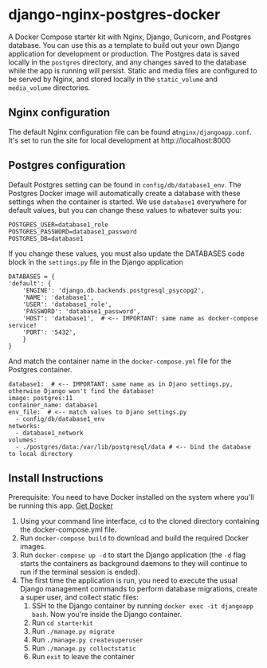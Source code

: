 # django-nginx-postgres-docker
A Docker Compose starter kit with Nginx, Django, Gunicorn, and Postgres database. You can use this as a template to build out your own Django application for development or production. The Postgres data is saved locally in the `postgres` directory, and any changes saved to the database while the app is running will persist.  Static and media files are configured to be served by Nginx, and stored locally in the `static_volume` and `media_volume` directories.

## Nginx configuration
The default Nginx configuration file can be found at`nginx/djangoapp.conf`.  It's set to run the site for local development at http://localhost:8000

## Postgres configuration
Default Postgres setting can be found in `config/db/database1_env`. The Postgres Docker image will automatically create a database with these settings when the container is started. We use `database1` everywhere for default values, but you can change these values to whatever suits you:

    POSTGRES_USER=database1_role  
    POSTGRES_PASSWORD=database1_password  
    POSTGRES_DB=database1

If you change these values, you must also update the DATABASES code block in the `settings.py` file in the Django application

    DATABASES = {
    'default': {
        'ENGINE': 'django.db.backends.postgresql_psycopg2',
        'NAME': 'database1',
        'USER': 'database1_role',
        'PASSWORD': 'database1_password',
        'HOST': 'database1',  # <-- IMPORTANT: same name as docker-compose service!
        'PORT': '5432',
        }
    }

And match the container name in the `docker-compose.yml` file for the Postgres container.

    database1:  # <-- IMPORTANT: same name as in Djano settings.py, otherwise Django won't find the database!
    image: postgres:11
    container_name: database1
    env_file:  # <-- match values to Djano settings.py
      - config/db/database1_env
    networks:
      - database1_network  
    volumes:
      - ./postgres/data:/var/lib/postgresql/data # <-- bind the database to local directory

## Install Instructions
Prerequisite: You need to have Docker installed on the system where you'll be running this app. [Get Docker](https://docs.docker.com/install/)

1. Using your command line interface, `cd` to the cloned directory containing the docker-compose.yml file.
2. Run `docker-compose build` to download and build the required Docker images.
3. Run `docker-compose up -d` to start the Django application (the `-d` flag starts the containers as background daemons to they will continue to run if the terminal session is ended).
4. The first time the application is run, you need to execute the usual Django management commands to perform database migrations, create a super user, and collect static files:
    1. SSH to the Django container by running `docker exec -it djangoapp bash`. Now you're inside the Django container.
    2. Run `cd starterkit`
    3. Run `./manage.py migrate`
    4. Run `./manage.py createsuperuser`
    5. Run `./manage.py collectstatic`
    6. Run `exit` to leave the container      


